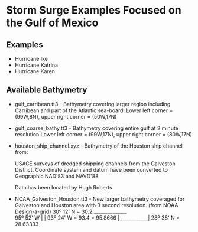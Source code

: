 # Storm Surge Examples Focused on the Gulf of Mexico

## Examples
 - Hurricane Ike
 - Hurricane Katrina
 - Hurricane Karen

## Available Bathymetry
 - gulf_carribean.tt3 - Bathymetry covering larger region including Carribean and part of the Atlantic sea-board.  Lower left corner = (99W,8N), upper right corner = (50W,17N)
 - gulf_coarse_bathy.tt3 - Bathymetry covering entire gulf at 2 minute resolution
    Lower left corner = (99W,17N), upper right corner = (80W,17N)

 - houston_ship_channel.xyz - Bathymetry of the Houston ship channel from:

    USACE surveys of dredged shipping channels from the Galveston District.
    Coordinate system and datum have been converted to Geographic NAD'83 and NAVD'88

    Data has been located by Hugh Roberts

 - NOAA_Galveston_Houston.tt3 - New larger bathymetry coveraged for Galveston and 
    Houston area with 3 second resolution. (from NOAA Design-a-grid)
                30º 12' N = 30.2
              ______________        
    95º 52' W |            | 93º 24' W = 93.4
   = 95.8666  |____________|
                28º 38' N = 28.63333